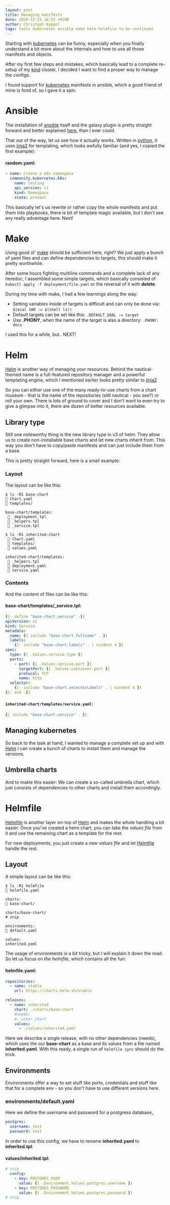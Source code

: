 ```yaml
---
layout: post
title: Managing manifests
date: 2020-12-15 16:53 +0100
author: Christoph Kappel
tags: tools kubernetes ansible make helm helmfile to-be-continued
---
```

Starting with [kubernetes](https://kubernetes.io/) can be funny, especially when you finally
understand a bit more about the internals and how to use all those manifests and objects.

After my first few steps and mistakes, which basically lead to a complete re-setup of my
[kind](https://kind.sigs.k8s.io/docs/user/quick-start/) cluster, I decided I want to find a
proper way to manage the configs.

I found support for [kubernetes](https://kubernetes.io/) manifests in ansible, which a good friend
of mine is fond of, so I gave it a spin.

Ansible
====
The installation of [ansible](https://www.ansible.com/) itself and the galaxy plugin is pretty
straight forward and better explained
[here](https://docs.ansible.com/ansible/latest/collections/community/kubernetes/k8s_module.html),
than I ever could.

That out of the way, let us see how it actually works. Written in [python](https://www.python.org/),
it uses  [jinja2](https://docs.ansible.com/ansible/latest/user_guide/playbooks_templating.html) for
templating, which looks awfully familiar (and yes, I copied the first example):

#### **random.yaml:**
```yaml
- name: Create a k8s namespace
  community.kubernetes.k8s:
    name: testing
    api_version: v1
    kind: Namespace
    state: present
```

This basically let's us rewrite or rather copy the whole manifests and put them into playbooks,
there is bit of template magic available, but I don't see any really advantage here. Next!

Make
====
Using good ol' [make](https://www.gnu.org/software/make/manual/make.html) should be sufficient
here, right? We just apply a bunch of yaml files and can define dependencies to targets, this
should make it pretty worthwhile.

After some hours fighting multiline commands and a complete lack of any heredoc, I assembled some
simple targets, which basically consisted of ```kubectl apply -f deployment/file.yaml``` or the
reversal of it with **delete**.

During my time with make, I had a few learnings along the way:

* Setting variables inside of targets is difficult and can only be done via: ```$(eval VAR := $(shell ls))```
* Default targets can be set like this: ```.DEFAULT_GOAL := target```
* Use **.PHONY**, when the name of the target is also a directory: ```.PHONY: docs```

I used this for a while, but.. NEXT!

Helm
====
[Helm](https://helm.sh/) is another way of managing your resources. Behind the nautical-themed
name is a full-featured repository manager and a powerful templating engine, which I mentioned
earlier looks pretty similar to [jinja2](https://jinja.palletsprojects.com/en/2.11.x/)

So you can either use one of the many ready-to-use charts from a chart museum - that is the name
of the repositories (still nautical - you see?) or roll your own. There is lots of ground to cover
and I don't want to even try to give a glimpse into it, there are dozen of better resources
available.

Library type
----
Still one noteworthy thing is the new library type in v3 of helm: They allow us to create
non-installable base charts and let new charts inherit from. This way you don't have to copy/paste
manifests and can just include them from a base.

This is pretty straight forward, here is a small example:

### Layout

The layout can be like this:

```shell
$ ls -R1 base-chart
 Chart.yaml
 templates/

base-chart/templates:
  _deployment.tpl
  _helpers.tpl
  _service.tpl
```

```shell
$ ls -R1 inherited-chart
  Chart.yaml
  templates/
  values.yaml

inherited-chart/templates:
  _helpers.tpl
  deployment.yaml
  service.yaml
```

### Contents

And the content of files can be like this:

#### **base-chart/templates/_service.tpl:**
```yaml
{{- define "base-chart.service" -}}
apiVersion: v1
kind: Service
metadata:
  name: {{ include "base-chart.fullname" . }}
  labels:
    {{- include "base-chart.labels" . | nindent 4 }}
spec:
  type: {{ .Values.service.type }}
  ports:
    - port: {{ .Values.service.port }}
      targetPort: {{ .Values.container.port }}
      protocol: TCP
      name: http
  selector:
    {{- include "base-chart.selectorLabels" . | nindent 4 }}
{{- end -}}
```

#### **`inherited-chart/templates/service.yaml`:**
```yaml
{{ include "base-chart.service" . }}
```

## Managing kubernetes

So back to the task at hand, I wanted to manage a complete set up and with [Helm](https://helm.sh/)
I can create a bunch of charts to install them and manage the versions.

## Umbrella charts

And to makle this easier: We can create a so-called umbrella chart, which just consists of
dependencies to other charts and install them accordingly.

# Helmfile

[Helmfile](https://github.com/roboll/helmfile) is another layer on-top of [Helm](https://helm.sh/)
and makes the whole handling a bit easier. Once you've created a helm chart, you can take the
*values file* from it and use the remaining chart as a template for the rest.

For new deployments, you just create a new *values file* and let
[Helmfile](https://github.com/roboll/helmfile) handle the rest.

## Layout

A simple layout can be like this:

```shell
$ ls -R1 helmfile
 helmfile.yaml

charts:
 base-chart/

charts/base-chart/
# snip

environments:
 default.yaml

values:
inherited.yaml
```

The usage of environments is a bit tricky, but I will explain it down the road. So let us focus on
the *helmfile*, which contains all the fun:

#### **helmfile.yaml:**
```yaml
repositories:
  - name: stable
    url: https://charts.helm.sh/stable

releases:
  - name: inherited
    chart: ./charts/base-chart
    #needs:
    #- other_chart
    values:
      - ./values/inherited.yaml
```

Here we describe a single release, with no other dependencies (needs), which uses the our
**base-chart** as a base and its values from a file named **inherited.yaml**. With this ready,
a single run of ```helmfile sync``` should do the trick.

## Environments

Environments offer a way to set stuff like ports, credentials and stuff like that for a complete
env - so you don't have to use different versions here.

### environments/default.yaml

Here we define the username and password for a postgress database_

```yaml
postgres:
  username: test
  password: test
```

In order to use this config, we have to rename **inherited.yaml** to **inherited.tpl**:

#### **values/inherited.tpl:**
```yaml
# snip
  config:
    - key: POSTGRES_USER
      value: {{ .Environment.Values.postgres.username }}
    - key: POSTGRES_PASSWORD
      value: {{ .Environment.Values.postgres.password }}
# snip
```